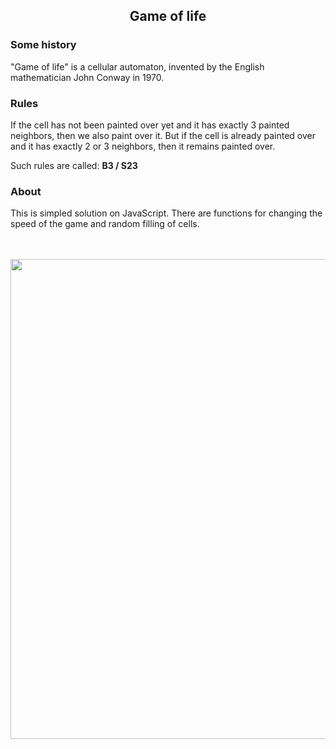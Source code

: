 <h2 align="center">Game of life</h2>

### Some history
"Game of life" is a cellular automaton, invented by the English mathematician John Conway in 1970.

### Rules
If the cell has not been painted over yet and it has exactly 3 painted neighbors, then we also paint over it. But if the cell is already painted over and it has exactly 2 or 3 neighbors, then it remains painted over.

Such rules are called: **B3 / S23**

### About

This is simpled solution on JavaScript. There are functions for changing the speed of the game and random filling of cells.
<br />
<br />
<br />
<div align="center">
  <img width="768" src="https://user-images.githubusercontent.com/92627767/213912709-952b0f4f-6a74-4899-bf5c-d8e6a597b89a.png" />
</div>
